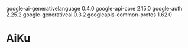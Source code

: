 google-ai-generativelanguage 0.4.0
google-api-core              2.15.0
google-auth                  2.25.2
google-generativeai          0.3.2
googleapis-common-protos     1.62.0
# AiKu
